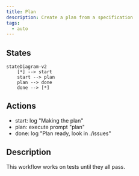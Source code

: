 ```yaml
---
title: Plan
description: Create a plan from a specification
tags:
  - auto
---
```


## States

```mermaid
stateDiagram-v2
    [*] --> start
    start --> plan
    plan --> done
    done --> [*]
```

## Actions

- start: log "Making the plan"
- plan: execute prompt "plan"
- done: log "Plan ready, look in ./issues"

## Description

This workflow works on tests until they all pass.
